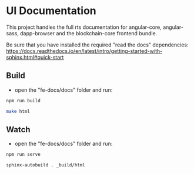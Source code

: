 # UI Documentation
This project handles the full rts documentation for angular-core, angular-sass, dapp-browser and the blockchain-core frontend bundle.

Be sure that you have installed the required "read the docs" dependencies: https://docs.readthedocs.io/en/latest/intro/getting-started-with-sphinx.html#quick-start

## Build
- open the "fe-docs/docs" folder and run:
```sh
npm run build
```
```sh
make html
```

## Watch
- open the "fe-docs/docs" folder and run:
```sh
npm run serve
```

```sh
sphinx-autobuild . _build/html
```
